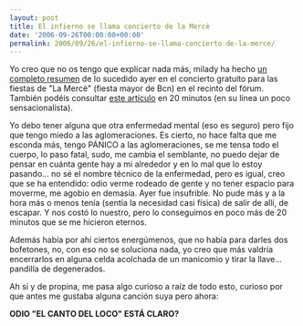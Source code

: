 ```yaml
---
layout: post
title: El infierno se llama concierto de la Mercè
date: '2006-09-26T00:00:00+00:00'
permalink: 2006/09/26/el-infierno-se-llama-concierto-de-la-merce/
---
```

Yo creo que no os tengo que explicar nada más, milady ha hecho <a href="http://childrenatyourfeet.blogspot.com/2006/09/vine-la-festa.html">un completo resumen</a> de lo sucedido ayer en el concierto gratuito para las fiestas de "La Mercè" (fiesta mayor de Bcn) en el recinto del fórum. También podéis consultar <a href="http://www.20minutos.es/noticia/156187/0/avalancha/humana/barcelona/">este artículo</a> en 20 minutos (en su línea un poco sensacionalista).

Yo debo tener alguna que otra enfermedad mental (eso es seguro) pero fijo que tengo miedo a las aglomeraciones. Es cierto, no hace falta que me esconda más, tengo PÁNICO a las aglomeraciones, se me tensa todo el cuerpo, lo paso fatal, sudo, me cambia el semblante, no puedo dejar de pensar en cuánta gente hay a mi alrededor y en lo mal que lo estoy pasando... no sé el nombre técnico de la enfermedad, pero es igual, creo que se ha entendido: odio verme rodeado de gente y no tener espacio para moverme, me agobio en demasía. Ayer fue insufrible. No pude más y a la hora más o menos tenía (sentía la necesidad casi física) de salir de allí, de escapar. Y nos costó lo nuestro, pero lo conseguimos en poco más de 20 minutos que se me hicieron eternos.

Además había por ahí ciertos energúmenos, que no había para darles dos bofetones, no, con eso no se soluciona nada, yo creo que más valdría encerrarlos en alguna celda acolchada de un manicomio y tirar la llave... pandilla de degenerados.

Ah sí y de propina, me pasa algo curioso a raíz de todo esto, curioso por que antes me gustaba alguna canción suya pero ahora:

<span style="font-weight:bold;">
ODIO "EL CANTO DEL LOCO" ESTÁ CLARO?</span>

